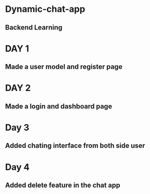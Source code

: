 # Dynamic-chat-app
## Backend Learning
# DAY 1 
## Made a user model and register page
# DAY 2
## Made a login and dashboard page
# Day 3
## Added chating interface from both side user
# Day 4
## Added delete feature in the chat app

